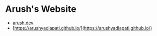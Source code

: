 # Arush's Website

- [arush.dev](https://arush.dev)
- [https://arushyadlapati.github.io/](https://arushyadlapati.github.io/)

